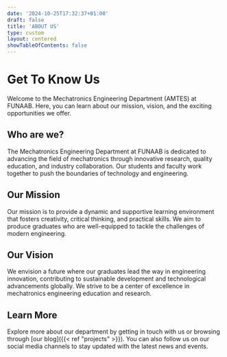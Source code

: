 ```yaml
---
date: '2024-10-25T17:32:37+01:00'
draft: false
title: 'ABOUT US'
type: custom
layout: centered
showTableOfContents: false
---
```


<style>
  header {
    display: none;
  }
</style>

<div class="container">
  <h1>Get To Know Us</h1>
</div>


Welcome to the Mechatronics Engineering Department (AMTES) at FUNAAB. Here, you can learn about our mission, vision, and the exciting opportunities we offer.

## Who are we?

The Mechatronics Engineering Department at FUNAAB is dedicated to advancing the field of mechatronics through innovative research, quality education, and industry collaboration. Our students and faculty work together to push the boundaries of technology and engineering.

## Our Mission

Our mission is to provide a dynamic and supportive learning environment that fosters creativity, critical thinking, and practical skills. We aim to produce graduates who are well-equipped to tackle the challenges of modern engineering.

## Our Vision

We envision a future where our graduates lead the way in engineering innovation, contributing to sustainable development and technological advancements globally. We strive to be a center of excellence in mechatronics engineering education and research.

## Learn More

Explore more about our department by getting in touch with us or browsing through [our blog]({{< ref "projects" >}}). You can also follow us on our social media channels to stay updated with the latest news and events.
